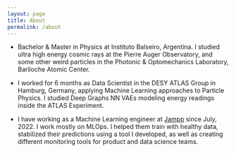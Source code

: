 ```yaml
---
layout: page
title: About
permalink: /about
---
```



* Bachelor & Master in Physics at Instituto Balseiro, Argentina. I studied ultra high energy cosmic rays at the Pierre Auger Observatory, and some other weird particles in the Photonic & Optomechanics Laboratory, Bariloche Atomic Center.

* I worked for 6 months as Data Scientist in the DESY ATLAS Group in Hamburg, Germany, applying Machine Learning approaches to Particle Physics. I studied Deep Graphs NN VAEs modeling energy readings inside the ATLAS Experiment.

* I have working as a Machine Learning engineer at [Jampp](https://www.jampp.com) since July, 2022. I work mostly on MLOps. I helped them train with healthy data, stabilized their predictions using a tool I developed, as well as creating different monitoring tools for product and data science teams.
